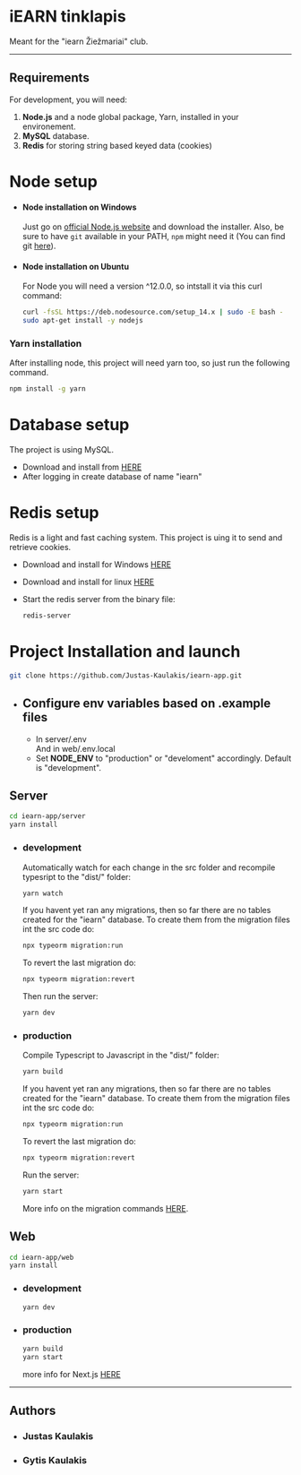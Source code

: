 # iEARN tinklapis

Meant for the "iearn Žiežmariai" club.

---

## Requirements

For development, you will need:

1. **Node.js** and a node global package, Yarn, installed in your environement.
2. **MySQL** database.
3. **Redis** for storing string based keyed data (cookies)

# Node setup

- #### Node installation on Windows

  Just go on [official Node.js website](https://nodejs.org/) and download the installer.
  Also, be sure to have `git` available in your PATH, `npm` might need it (You can find git [here](https://git-scm.com/)).

- #### Node installation on Ubuntu

  For Node you will need a version ^12.0.0, so intstall it via this curl command:
  ```bash
  curl -fsSL https://deb.nodesource.com/setup_14.x | sudo -E bash -
  sudo apt-get install -y nodejs
  ```

### Yarn installation

After installing node, this project will need yarn too, so just run the following command.

```bash
npm install -g yarn
```

# Database setup

The project is using MySQL.

- Download and install from [HERE](https://dev.mysql.com/downloads/mysql/)
- After logging in create database of name "iearn"

# Redis setup

Redis is a light and fast caching system. This project is uing it to send and retrieve cookies.

- Download and install for Windows [HERE](https://github.com/microsoftarchive/redis/releases)
- Download and install for linux [HERE](https://redis.io/download)
- Start the redis server from the binary file:

  ```bash
  redis-server
  ```

# Project Installation and launch

```bash
git clone https://github.com/Justas-Kaulakis/iearn-app.git
```

- ## Configure env variables based on .example files

  - In server/.env  
    And in web/.env.local
  - Set **NODE_ENV** to "production" or "develoment" accordingly. Default is "development".

## Server

```bash
cd iearn-app/server
yarn install
```

- ### development
  Automatically watch for each change in the src folder and recompile typesript to the "dist/" folder:
  ```bash
  yarn watch
  ```
  If you havent yet ran any migrations, then so far there are no tables created for the "iearn" database. To create them from the migration files int the src code do:
  ```bash
  npx typeorm migration:run
  ```
  To revert the last migration do:
  ```bash
  npx typeorm migration:revert
  ```
  Then run the server:
  ```bash
  yarn dev
  ```

- ### production
  Compile Typescript to Javascript in the "dist/" folder:
  ```bash
  yarn build
  ```
   If you havent yet ran any migrations, then so far there are no tables created for the "iearn" database. To create them from the migration files int the src code do:
  ```bash
  npx typeorm migration:run
  ```
  To revert the last migration do:
  ```bash
  npx typeorm migration:revert
  ```
  Run the server:
  ```bash
  yarn start
  ```
  More info on the migration commands [HERE](https://typeorm.io/#/migrations).


## Web

```bash
cd iearn-app/web
yarn install
```

- ### development

  ```bash
  yarn dev
  ```

- ### production

  ```bash
  yarn build
  yarn start
  ```

  more info for Next.js [HERE](web/README.md)

---

## Authors

- ### Justas Kaulakis

- ### Gytis Kaulakis
